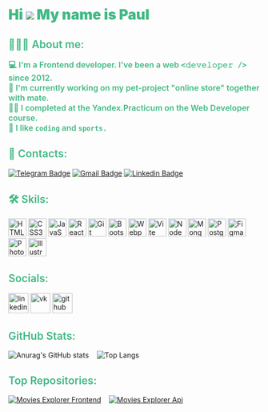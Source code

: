 # <span style="color:#41b883;font-weight:900;border-top:none">Hi ![](https://user-images.githubusercontent.com/18350557/176309783-0785949b-9127-417c-8b55-ab5a4333674e.gif) My name is Paul</span>

## <span style="color:#41b883;font-weight:600">👨🏻‍💻 About me:</span>
  <ul style="color:#41b883;font-weight:600;list-style:none;margin:0;padding:0;font-size:16px">
    <li>💻 I'm a Frontend developer. I've been a web <code style="font-size:15px"><𝚍𝚎𝚟𝚎𝚕𝚘𝚙𝚎𝚛 /></code> since 2012.</li>
    <li>👯 I'm сurrently working on my pet-project "online store" together with mate.</li>
    <li>👨‍💻 I completed at the Yandex.Practicum on the Web Developer course.</li>
    <li>💬 I like <code>coding</code> and <code>sports.</code></li>
    <!-- <li>🚀</li> -->
    <!-- <li>⚡</li> -->
  </ul>

## <span style="color:#41b883;font-weight:600">🔗 Contacts:</span>
[![Telegram Badge](https://img.shields.io/badge/-Paul_Ivanov-blue?style=flat&logo=Telegram&logoColor=white&link=https://t.me/elicrock)](https://t.me/elicrock)
[![Gmail Badge](https://img.shields.io/badge/-Paul_Ivanov-c14438?style=flat&logo=Gmail&logoColor=white&link=mailto:paul.ivanov1990@gmail.com)](mailto:paul.ivanov1990@gmail.com)
[![Linkedin Badge](https://img.shields.io/badge/-Paul_Ivanov-blue?style=flat&logo=Linkedin&logoColor=white&link=https://www.linkedin.com/in/paulivanov1990/)](https://www.linkedin.com/in/paulivanov1990/)


## <span style="color:#41b883;font-weight:600">🛠️ Skils:</span>
<p align="left">
<a href="https://developer.mozilla.org/en-US/docs/Glossary/HTML5" target="_blank" rel="noreferrer"><img src="https://raw.githubusercontent.com/danielcranney/readme-generator/main/public/icons/skills/html5-colored.svg" width="36" height="36" alt="HTML5" /></a>
<a href="https://www.w3.org/TR/CSS/#css" target="_blank" rel="noreferrer"><img src="https://raw.githubusercontent.com/danielcranney/readme-generator/main/public/icons/skills/css3-colored.svg" width="36" height="36" alt="CSS3" /></a>
<a href="https://developer.mozilla.org/en-US/docs/Web/JavaScript" target="_blank" rel="noreferrer"><img src="https://raw.githubusercontent.com/danielcranney/readme-generator/main/public/icons/skills/javascript-colored.svg" width="36" height="36" alt="JavaScript" /></a>
<a href="https://reactjs.org/" target="_blank" rel="noreferrer"><img src="https://raw.githubusercontent.com/danielcranney/readme-generator/main/public/icons/skills/react-colored.svg" width="36" height="36" alt="React" /></a>
<a href="https://git-scm.com/" target="_blank" rel="noreferrer"><img src="https://raw.githubusercontent.com/danielcranney/readme-generator/main/public/icons/skills/git-colored.svg" width="36" height="36" alt="Git" /></a>
<a href="https://getbootstrap.com/" target="_blank" rel="noreferrer"><img src="https://raw.githubusercontent.com/danielcranney/readme-generator/main/public/icons/skills/bootstrap-colored.svg" width="36" height="36" alt="Bootstrap" /></a>
<a href="https://webpack.js.org/" target="_blank" rel="noreferrer"><img src="https://raw.githubusercontent.com/danielcranney/readme-generator/main/public/icons/skills/webpack-colored.svg" width="36" height="36" alt="Webpack" /></a>
<a href="https://vitejs.dev/" target="_blank" rel="noreferrer"><img src="https://raw.githubusercontent.com/danielcranney/readme-generator/main/public/icons/skills/vite-colored.svg" width="36" height="36" alt="Vite" /></a>
<a href="https://nodejs.org/en/" target="_blank" rel="noreferrer"><img src="https://raw.githubusercontent.com/danielcranney/readme-generator/main/public/icons/skills/nodejs-colored.svg" width="36" height="36" alt="NodeJS" /></a>
<a href="https://www.mongodb.com/" target="_blank" rel="noreferrer"><img src="https://raw.githubusercontent.com/danielcranney/readme-generator/main/public/icons/skills/mongodb-colored.svg" width="36" height="36" alt="MongoDB" /></a>
<a href="https://www.postgresql.org/" target="_blank" rel="noreferrer"><img src="https://raw.githubusercontent.com/danielcranney/readme-generator/main/public/icons/skills/postgresql-colored.svg" width="36" height="36" alt="PostgreSQL" /></a>
<a href="https://www.figma.com/" target="_blank" rel="noreferrer"><img src="https://raw.githubusercontent.com/danielcranney/readme-generator/main/public/icons/skills/figma-colored.svg" width="36" height="36" alt="Figma" /></a>
<a href="https://www.adobe.com/uk/products/photoshop.html" target="_blank" rel="noreferrer"><img src="https://raw.githubusercontent.com/danielcranney/readme-generator/main/public/icons/skills/photoshop-colored.svg" width="36" height="36" alt="Photoshop" /></a>
<a href="https://www.adobe.com/uk/products/illustrator.html" target="_blank" rel="noreferrer"><img src="https://raw.githubusercontent.com/danielcranney/readme-generator/main/public/icons/skills/illustrator-colored.svg" width="36" height="36" alt="Illustrator" /></a>
</p>

## <span style="color:#41b883;font-weight:600">Socials:</span>
[<img src='https://cdn.jsdelivr.net/npm/simple-icons@3.0.1/icons/linkedin.svg' alt='linkedin' height='40'>](https://www.linkedin.com/in/paulivanov1990/)
[<img src='https://cdn.jsdelivr.net/npm/simple-icons@3.0.1/icons/vk.svg' alt='vk' height='40'>](https://vk.com/paul_ivanov)
[<img src='https://cdn.jsdelivr.net/npm/simple-icons@3.0.1/icons/github.svg' alt='github' height='40'>](https://github.com/elicrock)

## <span style="color:#41b883;font-weight:600">GitHub Stats:</span>
![Anurag's GitHub stats](https://github-readme-stats.vercel.app/api?username=elicrock&theme=vue-dark&show_icons=true&rank_icon=github&hide_title=true) &nbsp;&nbsp;
![Top Langs](https://github-readme-stats.vercel.app/api/top-langs/?username=elicrock&size_weight=1&count_weight=1&theme=vue-dark&layout=compact&hide=hack)

## <span style="color:#41b883;font-weight:600">Top Repositories:</span>
[![Movies Explorer Frontend](https://github-readme-stats.vercel.app/api/pin/?username=elicrock&repo=movies-explorer-frontend&theme=vue-dark)](https://github.com/elicrock/movies-explorer-frontend) &nbsp;&nbsp;
[![Movies Explorer Api](https://github-readme-stats.vercel.app/api/pin/?username=elicrock&repo=movies-explorer-api&theme=vue-dark)](https://github.com/elicrock/movies-explorer-api)
